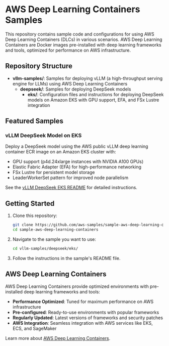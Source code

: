 # AWS Deep Learning Containers Samples

This repository contains sample code and configurations for using AWS Deep Learning Containers (DLCs) in various scenarios. AWS Deep Learning Containers are Docker images pre-installed with deep learning frameworks and tools, optimized for performance on AWS infrastructure.

## Repository Structure

- **vllm-samples/**: Samples for deploying vLLM (a high-throughput serving engine for LLMs) using AWS Deep Learning Containers
  - **deepseek/**: Samples for deploying DeepSeek models
    - **eks/**: Configuration files and instructions for deploying DeepSeek models on Amazon EKS with GPU support, EFA, and FSx Lustre integration

## Featured Samples

### vLLM DeepSeek Model on EKS

Deploy a DeepSeek model using the AWS public vLLM deep learning container ECR image on an Amazon EKS cluster with:
- GPU support (p4d.24xlarge instances with NVIDIA A100 GPUs)
- Elastic Fabric Adapter (EFA) for high-performance networking
- FSx Lustre for persistent model storage
- LeaderWorkerSet pattern for improved node parallelism

See the [vLLM DeepSeek EKS README](vllm-samples/deepseek/eks/README.md) for detailed instructions.

## Getting Started

1. Clone this repository:
   ```bash
   git clone https://github.com/aws-samples/sample-aws-deep-learning-containers.git
   cd sample-aws-deep-learning-containers
   ```

2. Navigate to the sample you want to use:
   ```bash
   cd vllm-samples/deepseek/eks/
   ```

3. Follow the instructions in the sample's README file.

## AWS Deep Learning Containers

AWS Deep Learning Containers provide optimized environments with pre-installed deep learning frameworks and tools:

- **Performance Optimized**: Tuned for maximum performance on AWS infrastructure
- **Pre-configured**: Ready-to-use environments with popular frameworks
- **Regularly Updated**: Latest versions of frameworks and security patches
- **AWS Integration**: Seamless integration with AWS services like EKS, ECS, and SageMaker

Learn more about [AWS Deep Learning Containers](https://aws.amazon.com/machine-learning/containers/).
